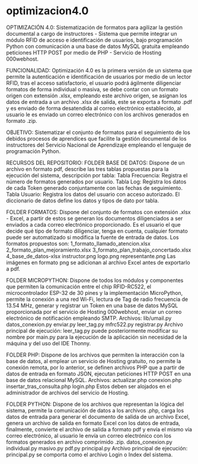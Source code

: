 # optimizacion4.0
OPTIMIZACIÓN 4.0: Sistematización de formatos para agilizar la gestión documental a cargo de instructores - Sistema que permite integrar un módulo RFID de acceso e identificación de usuarios, bajo programación Python con comunicación a una base de datos MySQL gratuita empleando peticiones HTTP POST por medio de PHP - Servicio de Hosting 000webhost.

FUNCIONALIDAD: Optimización 4.0 es la primera versión de un sistema que permite la autenticación e identificación de usuarios por medio de un lector RFID, tras el acceso satisfactorio, el usuario podrá ágilmente diligenciar formatos de forma individual o masiva, se debe contar con un formato origen con extensión .xlsx, empleando este archivo origen, se asignan los datos de entrada a un archivo .xlsx de salida, este se exporta a formato .pdf y es enviado de forma desatendida al correo electrónico establecido, al usuario le es enviado un correo electrónico con los archivos generados en formato .zip.

OBJETIVO: Sistematizar el conjunto de formatos para el seguimiento de los debidos procesos de aprendices que facilite la gestión documental de los instructores del Servicio Nacional de Aprendizaje empleando el lenguaje de programación Python. 

RECURSOS DEL REPOSITORIO:
FOLDER BASE DE DATOS: Dispone de un archivo en formato pdf, describe las tres tablas propuestas para la ejecución del sistema, descripción por tabla:
Tabla Frecuencia: Registra el número de formatos generados por usuario.
Tabla Log: Registra los datos de cada Token generado conjuntamente con las fechas de seguimiento.
Tabla Usuario: Registra los datos del usuario con acceso autorizado. 
El diccionario de datos define los datos y tipos de dato por tabla.

FOLDER FORMATOS: Dispone del conjunto de formatos con extensión .xlsx - Excel, a partir de estos se generan los documentos diligenciados a ser enviados a cada correo electrónico proporcionado. Es el usuario el que decide qué tipo de formato diligenciar, tenga en cuenta, cualquier formato puede ser automatizado si modifica la fuente de entrada de datos. Los formatos propuestos son:
1_formato_llamado_atencion.xlsx
2_formato_plan_mejoramiento.xlsx
3_formato_plan_trabajo_concertado.xlsx
4_base_de_datos-xlsx
instructor.png
logo.png
representante.png
Las imágenes en formato png se adicionan al archivo Excel antes de exportarlo a pdf.

FOLDER MICROPYTHON: Dispone de todos los módulos y componentes que permiten la comunicación entre el chip RFID-RC522, el microcontrolador ESP-32 de 30 pines y la implementación MicroPython, permite la conexión a una red Wi-Fi, lectura de Tag de radio frecuencia de 13.54 MHz, generar y registrar un Token en una base de datos MySQL proporcionada por el servicio de Hosting 000webhost, enviar un correo electrónico de notificación empleando SMTP.
Archivos: 
lib/umail.py		
datos_conexion.py
enviar.py
leer_tag.py
mfrc522.py
registrar.py 
Archivo principal de ejecución: leer_tag.py puede posteriormente modificar su nombre por main.py para la ejecución de la aplicación sin necesidad de la máquina y del uso del IDE Thonny.

FOLDER PHP: Dispone de los archivos que permiten la interacción con la base de datos, al emplear un servicio de Hosting gratuito, no permite la conexión remota, por lo anterior, se definen archivos PHP que a partir de datos de entrada en formato JSON, ejecutan peticiones HTTP POST en una base de datos relacional MySQL.
Archivos:
actualizar.php
conexion.php
insertar_tras_consulta.php
login.php
Estos deben ser alojados en el administrador de archivos del servicio de Hosting.

FOLDER PYTHON: Dispone de los archivos que representan la lógica del sistema, permite la comunicación de datos a los archivos .php, carga los datos de entrada para generar el documento de salida de un archivo Excel, genera un archivo de salida en formato Excel con los datos de entrada, finalmente, convierte el archivo de salida a formato pdf y envía el mismo vía correo electrónico, al usuario le envía un correo electrónico con los formatos generados en archivo comprimido .zip.
datos_conexion.py
individual.py
masivo.py
pdf.py
principal.py
Archivo principal de ejecución: principal.py se comporta como el archivo Login o Index del sistema.
